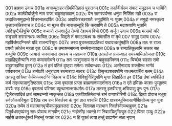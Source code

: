 001	ब्राह्मण उवाच
001a	अत्राप्युदाहरन्तीममितिहासं पुरातनम्
001c	कार्तवीर्यस्य संवादं समुद्रस्य च भामिनि
002a	कार्तवीर्यार्जुनो नाम राजा बाहुसहस्रवान्
002c	येन सागरपर्यन्ता धनुषा निर्जिता मही
003a	स कदाचित्समुद्रान्ते विचरन्बलदर्पितः
003c	अवाकिरच्छरशतैः समुद्रमिति नः श्रुतम्
004a	तं समुद्रो नमस्कृत्य कृताञ्जलिरुवाच ह
004c	मा मुञ्च वीर नाराचान्ब्रूहि किं करवाणि ते
005a	मदाश्रयाणि भूतानि त्वद्विसृष्टैर्महेषुभिः
005c	वध्यन्ते राजशार्दूल तेभ्यो देह्यभयं विभो
006	अर्जुन उवाच
006a	मत्समो यदि सङ्ग्रामे शरासनधरः क्वचित्
006c	विद्यते तं ममाऽऽचक्ष्व यः समासीत मां मृधे
007	समुद्र उवाच
007a	महर्षिर्जमदग्निस्ते यदि राजन्परिश्रुतः
007c	तस्य पुत्रस्तवाऽऽतिथ्यं यथावत्कर्तुमर्हति
008a	ततः स राजा प्रययौ क्रोधेन महता वृतः
008c	स तमाश्रममागम्य राममेवान्वपद्यत
009a	स रामप्रतिकूलानि चकार सह बन्धुभिः
009c	आयासं जनयामास रामस्य च महात्मनः
010a	ततस्तेजः प्रजज्वाल रामस्यामिततेजसः
010c	प्रदहद्रिपुसैन्यानि तदा कमललोचने
011a	ततः परशुमादाय स तं बाहुसहस्रिणम्
011c	चिच्छेद सहसा रामो बाहुशाखमिव द्रुमम्
012a	तं हतं पतितं दृष्ट्वा समेताः सर्वबान्धवाः
012c	असीनादाय शक्तीश्च भार्गवं पर्यवारयन्
013a	रामोऽपि धनुरादाय रथमारुह्य सत्वरः
013c	विसृजञ्शरवर्षाणि व्यधमत्पार्थिवं बलम्
014a	ततस्तु क्षत्रियाः केचिज्जमदग्निं निहत्य च
014c	विविशुर्गिरिदुर्गाणि मृगाः सिंहार्दिता इव
015a	तेषां स्वविहितं कर्म तद्भयान्नानुतिष्ठताम्
015c	प्रजा वृषलतां प्राप्ता ब्राह्मणानामदर्शनात्
016a	त एते द्रमिडाः काशाः पुण्ड्राश्च शबरैः सह
016c	वृषलत्वं परिगता व्युत्थानात्क्षत्रधर्मतः
017a	ततस्तु हतवीरासु क्षत्रियासु पुनः पुनः
017c	द्विजैरुत्पादितं क्षत्रं जामदग्न्यो न्यकृन्तत
018a	एकविंशतिमेधान्ते रामं वागशरीरिणी
018c	दिव्या प्रोवाच मधुरा सर्वलोकपरिश्रुता
019a	राम राम निवर्तस्व कं गुणं तात पश्यसि
019c	क्षत्रबन्धूनिमान्प्राणैर्विप्रयोज्य पुनः पुनः
020a	तथैव तं महात्मानमृचीकप्रमुखास्तदा
020c	पितामहा महाभाग निवर्तस्वेत्यथाब्रुवन्
021a	पितुर्वधममृष्यंस्तु रामः प्रोवाच तानृषीन्
021c	नार्हन्तीह भवन्तो मां निवारयितुमित्युत
022	पितर ऊचुः
022a	नार्हसे क्षत्रबन्धूंस्त्वं निहन्तुं जयतां वर
022c	न हि युक्तं त्वया हन्तुं ब्राह्मणेन सता नृपान्
